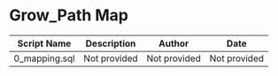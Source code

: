 # Grow_Path Map

| Script Name | Description | Author | Date |
|-------------|-------------|--------|------|
| 0_mapping.sql | Not provided | Not provided | Not provided |
